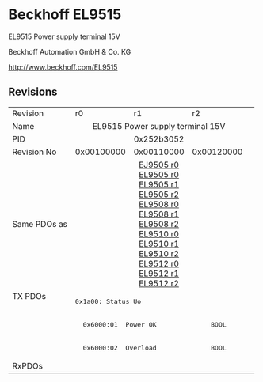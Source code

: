 # Beckhoff EL9515

EL9515 Power supply terminal 15V

Beckhoff Automation GmbH & Co. KG

http://www.beckhoff.com/EL9515

## Revisions
<table>
<tr >
<td>Revision</td>
<td>r0</td>
<td>r1</td>
<td>r2</td>
</tr>
<tr >
<td>Name</td>
<td colspan=3 align="center">EL9515 Power supply terminal 15V</td>
</tr>
<tr >
<td>PID</td>
<td colspan=3 align="center">0x252b3052</td>
</tr>
<tr >
<td>Revision No</td>
<td>0x00100000</td>
<td>0x00110000</td>
<td>0x00120000</td>
</tr>
<tr >
<td>Same PDOs as</td>
<td colspan=3 align="center"><a href="EJ9505">EJ9505 r0</a><br/><a href="EL9505">EL9505 r0</a><br/><a href="EL9505">EL9505 r1</a><br/><a href="EL9505">EL9505 r2</a><br/><a href="EL9508">EL9508 r0</a><br/><a href="EL9508">EL9508 r1</a><br/><a href="EL9508">EL9508 r2</a><br/><a href="EL9510">EL9510 r0</a><br/><a href="EL9510">EL9510 r1</a><br/><a href="EL9510">EL9510 r2</a><br/><a href="EL9512">EL9512 r0</a><br/><a href="EL9512">EL9512 r1</a><br/><a href="EL9512">EL9512 r2</a></td>
</tr>
<tr class="txpdo">
<td rowspan=3 valign=top>TX PDOs</td>
<td colspan=3 align="left"><pre>0x1a00: Status Uo</pre></td>
<td></td>
</tr>
<tr class="txpdo">
<td colspan=3 align="left"><pre>  0x6000:01  Power OK              BOOL</pre></td>
</tr>
<tr class="txpdo">
<td colspan=3 align="left"><pre>  0x6000:02  Overload              BOOL</pre></td>
</tr>
<tr >
<td>RxPDOs</td>
<td colspan=3 align="left"></td>
</tr>
</table>
